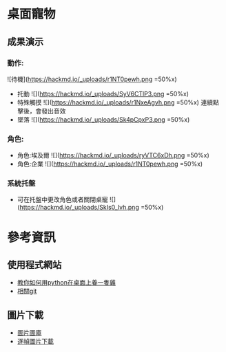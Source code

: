 # 桌面寵物
## 成果演示
### 動作:
![待機](https://hackmd.io/_uploads/r1NT0pewh.png =50%x)
- 托動
![](https://hackmd.io/_uploads/SyV6CTlP3.png =50%x)
- 特殊觸摸
![](https://hackmd.io/_uploads/r1NxeAgvh.png =50%x)
連續點擊後，會發出音效
- 墜落
![](https://hackmd.io/_uploads/Sk4pCpxP3.png =50%x)
### 角色:
- 角色:埃及爾
![](https://hackmd.io/_uploads/ryVTC6xDh.png =50%x)
- 角色:企業
![](https://hackmd.io/_uploads/r1NT0pewh.png =50%x)
### 系統托盤
- 可在托盤中更改角色或者關閉桌寵
![](https://hackmd.io/_uploads/SkIs0_lvh.png =50%x)
# 參考資訊
## 使用程式網站
- [教你如何用python在桌面上養一隻雞 ](https://youtu.be/_gqB07GqrC8)
- [相關git](https://github.com/GenoDice125/Desktop-Chicken-Pet)
## 圖片下載
- [圖片圖庫](https://github.com/Pelom777/AzurLaneSD?fbclid=IwAR0z132dS_lWuiL3SKpVQJDdnS11rGfMZ-xLhbzzgxj-e6P8qr_ckYmg6TQ_aem_th_AbrsdIQIs53Kt0HqBqgKIWJbWEfIzIjQIYyXgqBy99e8lxKWM24xGkVTdDQjeGvh63o)
- [逐幀圖片下載](https://naganeko.pages.dev/chibi-gif/)


